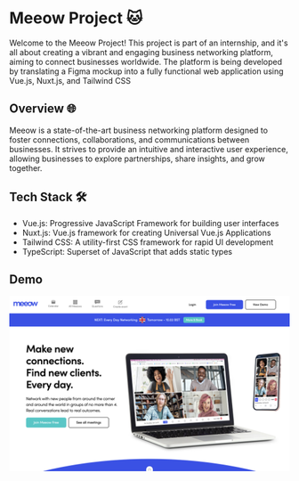# Meeow Project 🐱

Welcome to the Meeow Project! This project is part of an internship, and it's all about creating a vibrant and engaging business networking platform, aiming to connect businesses worldwide. The platform is being developed by translating a Figma mockup into a fully functional web application using Vue.js, Nuxt.js, and Tailwind CSS

## Overview 🌐
Meeow is a state-of-the-art business networking platform designed to foster connections, collaborations, and communications between businesses. It strives to provide an intuitive and interactive user experience, allowing businesses to explore partnerships, share insights, and grow together.

## Tech Stack 🛠️
* Vue.js: Progressive JavaScript Framework for building user interfaces
* Nuxt.js: Vue.js framework for creating Universal Vue.js Applications
* Tailwind CSS: A utility-first CSS framework for rapid UI development
* TypeScript: Superset of JavaScript that adds static types

## Demo
![Screenshot](assets/ScreenshotMeeow.png)